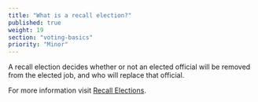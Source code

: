 ```yaml
---
title: "What is a recall election?"
published: true
weight: 19
section: "voting-basics"
priority: "Minor"
---
```

A recall election decides whether or not an elected official will be removed from the elected job, and who will replace that official.   

For more information visit [Recall Elections](https://www.sos.ca.gov/elections/recalls).